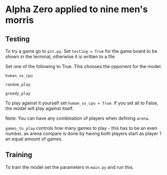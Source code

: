 # Alpha Zero applied to nine men's morris

## Testing
To try a game go to ```pit.py```.
Set ```testing = True``` for the game board to be shown in the terminal, otherwise it is written to a file.

Set one of the following to True. This chooses the opponent for the model. 

```human_vs_cpu``` 

```random_play ```

```greedy_play ```

To play against it yourself set ```human_vs_cpu = True```.
If you set all to False, the model will play against itself.

Note:  You can have any combination of players when defining ```arena```.

```games_to_play``` controls how many games to play - this has to be an even number, as arena compare is done by having both players start as player 1 an equal amount of games.

## Training
To train the model set the parameters in ```main.py``` and run this.